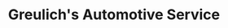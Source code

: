 ---
title: "Greulich's Automotive Service"
url: /fountain-hills/greulichs-automotive-service/
shop: car repair
---